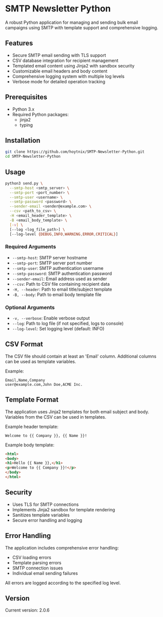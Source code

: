 # SMTP Newsletter Python

A robust Python application for managing and sending bulk email campaigns using SMTP with template support and comprehensive logging.

## Features

- Secure SMTP email sending with TLS support
- CSV database integration for recipient management
- Templated email content using Jinja2 with sandbox security
- Customizable email headers and body content
- Comprehensive logging system with multiple log levels
- Verbose mode for detailed operation tracking

## Prerequisites

- Python 3.x
- Required Python packages:
  - jinja2
  - typing

## Installation

```bash
git clone https://github.com/hoytnix/SMTP-Newsletter-Python.git
cd SMTP-Newsletter-Python
```

## Usage

```bash
python3 send.py \
  --smtp-host <smtp_server> \
  --smtp-port <port_number> \
  --smtp-user <username> \
  --smtp-password <password> \
  --sender-email <sender@example.com> \
  --csv <path_to_csv> \
  -H <email_header_template> \
  -B <email_body_template> \
  [-v] \
  [--log <log_file_path>] \
  [--log-level {DEBUG,INFO,WARNING,ERROR,CRITICAL}]
```

### Required Arguments

- `--smtp-host`: SMTP server hostname
- `--smtp-port`: SMTP server port number
- `--smtp-user`: SMTP authentication username
- `--smtp-password`: SMTP authentication password
- `--sender-email`: Email address used as sender
- `--csv`: Path to CSV file containing recipient data
- `-H, --header`: Path to email title/subject template
- `-B, --body`: Path to email body template file

### Optional Arguments

- `-v, --verbose`: Enable verbose output
- `--log`: Path to log file (if not specified, logs to console)
- `--log-level`: Set logging level (default: INFO)

## CSV Format

The CSV file should contain at least an 'Email' column. Additional columns can be used as template variables.

Example:
```csv
Email,Name,Company
user@example.com,John Doe,ACME Inc.
```

## Template Format

The application uses Jinja2 templates for both email subject and body. Variables from the CSV can be used in templates.

Example header template:
```
Welcome to {{ Company }}, {{ Name }}!
```

Example body template:
```html
<html>
<body>
<h1>Hello {{ Name }},</h1>
<p>Welcome to {{ Company }}!</p>
</body>
</html>
```

## Security

- Uses TLS for SMTP connections
- Implements Jinja2 sandbox for template rendering
- Sanitizes template variables
- Secure error handling and logging

## Error Handling

The application includes comprehensive error handling:
- CSV loading errors
- Template parsing errors
- SMTP connection issues
- Individual email sending failures

All errors are logged according to the specified log level.

## Version

Current version: 2.0.6
